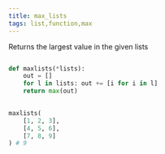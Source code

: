 ```yaml
---
title: max_lists
tags: list,function,max
---
```


Returns the largest value in the given lists

```py

def maxlists(*lists):
    out = []
    for l in lists: out += [i for i in l]
    return max(out)
  
```

```py
maxlists(
    [1, 2, 3],
    [4, 5, 6],
    [7, 8, 9]
) # 9
```
